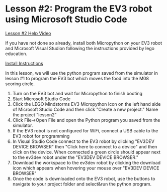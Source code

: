 # Lesson #2: Program the EV3 robot using Microsoft Studio Code

[Lesson #2 Help Video](xxx)

If you have not done so already, install both Micropython on your EV3 robot and Microsoft Visual Studion following the instructions provided by lego education.

[Install Instructions](https://education.lego.com/en-us/product-resources/mindstorms-ev3/teacher-resources/python-for-ev3)

In this lesson, we will use the python program saved from the simulator in lesson #1 to program the EV3 bot which moves the food into the M08 scoring circle.

1. Turn on the EV3 bot and wait for Micropython to finish booting
2. Start Microsoft Studio Code
3. Click the LEGO Mindstorms EV3 Micropython Icon on the left hand side of Microsoft Studio Code and then click "Create a new project."  Name the project "lesson2"
4. Click File->Open File and open the Python program you saved from the simulator.
5. If the EV3 robot is not configured for WiFi, connect a USB cable to the EV3 robot for programming
6. In Visual Studio Code connect to the EV3 robot by clicking "EV3DEV DEVICE BROWSER" then "Click here to connect to a device" and then click on the device.  When connected a green circle should appear next to the ev3dev robot under the "EV3DEV DEVICE BROWSER."
7. Download the workspace to the ev3dev robot by clicking the download icon which appears when hovering your mouse over "EV3DEV DEVICE BROWSER"
8. Once the code is downloaded onto the EV3 robot, use the buttons to navigate to your project folder and select&run the python program.
